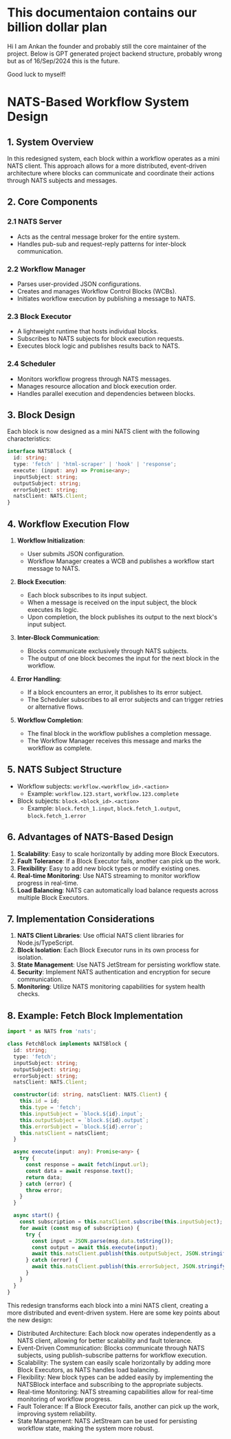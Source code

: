 # This documentaion contains our billion dollar plan

Hi I am Ankan the founder and probably still the core maintainer of the project. Below is GPT generated project backend structure, probably wrong but as of 16/Sep/2024 this is the future.

Good luck to myself!

# NATS-Based Workflow System Design

## 1. System Overview

In this redesigned system, each block within a workflow operates as a mini NATS client. This approach allows for a more distributed, event-driven architecture where blocks can communicate and coordinate their actions through NATS subjects and messages.

## 2. Core Components

### 2.1 NATS Server
- Acts as the central message broker for the entire system.
- Handles pub-sub and request-reply patterns for inter-block communication.

### 2.2 Workflow Manager
- Parses user-provided JSON configurations.
- Creates and manages Workflow Control Blocks (WCBs).
- Initiates workflow execution by publishing a message to NATS.

### 2.3 Block Executor
- A lightweight runtime that hosts individual blocks.
- Subscribes to NATS subjects for block execution requests.
- Executes block logic and publishes results back to NATS.

### 2.4 Scheduler
- Monitors workflow progress through NATS messages.
- Manages resource allocation and block execution order.
- Handles parallel execution and dependencies between blocks.

## 3. Block Design

Each block is now designed as a mini NATS client with the following characteristics:

```typescript
interface NATSBlock {
  id: string;
  type: 'fetch' | 'html-scraper' | 'hook' | 'response';
  execute: (input: any) => Promise<any>;
  inputSubject: string;
  outputSubject: string;
  errorSubject: string;
  natsClient: NATS.Client;
}
```

## 4. Workflow Execution Flow

1. **Workflow Initialization**:
   - User submits JSON configuration.
   - Workflow Manager creates a WCB and publishes a workflow start message to NATS.

2. **Block Execution**:
   - Each block subscribes to its input subject.
   - When a message is received on the input subject, the block executes its logic.
   - Upon completion, the block publishes its output to the next block's input subject.

3. **Inter-Block Communication**:
   - Blocks communicate exclusively through NATS subjects.
   - The output of one block becomes the input for the next block in the workflow.

4. **Error Handling**:
   - If a block encounters an error, it publishes to its error subject.
   - The Scheduler subscribes to all error subjects and can trigger retries or alternative flows.

5. **Workflow Completion**:
   - The final block in the workflow publishes a completion message.
   - The Workflow Manager receives this message and marks the workflow as complete.

## 5. NATS Subject Structure

- Workflow subjects: `workflow.<workflow_id>.<action>`
  - Example: `workflow.123.start`, `workflow.123.complete`
- Block subjects: `block.<block_id>.<action>`
  - Example: `block.fetch_1.input`, `block.fetch_1.output`, `block.fetch_1.error`

## 6. Advantages of NATS-Based Design

1. **Scalability**: Easy to scale horizontally by adding more Block Executors.
2. **Fault Tolerance**: If a Block Executor fails, another can pick up the work.
3. **Flexibility**: Easy to add new block types or modify existing ones.
4. **Real-time Monitoring**: Use NATS streaming to monitor workflow progress in real-time.
5. **Load Balancing**: NATS can automatically load balance requests across multiple Block Executors.

## 7. Implementation Considerations

1. **NATS Client Libraries**: Use official NATS client libraries for Node.js/TypeScript.
2. **Block Isolation**: Each Block Executor runs in its own process for isolation.
3. **State Management**: Use NATS JetStream for persisting workflow state.
4. **Security**: Implement NATS authentication and encryption for secure communication.
5. **Monitoring**: Utilize NATS monitoring capabilities for system health checks.

## 8. Example: Fetch Block Implementation

```typescript
import * as NATS from 'nats';

class FetchBlock implements NATSBlock {
  id: string;
  type: 'fetch';
  inputSubject: string;
  outputSubject: string;
  errorSubject: string;
  natsClient: NATS.Client;

  constructor(id: string, natsClient: NATS.Client) {
    this.id = id;
    this.type = 'fetch';
    this.inputSubject = `block.${id}.input`;
    this.outputSubject = `block.${id}.output`;
    this.errorSubject = `block.${id}.error`;
    this.natsClient = natsClient;
  }

  async execute(input: any): Promise<any> {
    try {
      const response = await fetch(input.url);
      const data = await response.text();
      return data;
    } catch (error) {
      throw error;
    }
  }

  async start() {
    const subscription = this.natsClient.subscribe(this.inputSubject);
    for await (const msg of subscription) {
      try {
        const input = JSON.parse(msg.data.toString());
        const output = await this.execute(input);
        await this.natsClient.publish(this.outputSubject, JSON.stringify(output));
      } catch (error) {
        await this.natsClient.publish(this.errorSubject, JSON.stringify(error));
      }
    }
  }
}
```

This redesign transforms each block into a mini NATS client, creating a more distributed and event-driven system. Here are some key points about the new design:

- Distributed Architecture: Each block now operates independently as a NATS client, allowing for better scalability and fault tolerance.
- Event-Driven Communication: Blocks communicate through NATS subjects, using publish-subscribe patterns for workflow execution.
- Scalability: The system can easily scale horizontally by adding more Block Executors, as NATS handles load balancing.
- Flexibility: New block types can be added easily by implementing the NATSBlock interface and subscribing to the appropriate subjects.
- Real-time Monitoring: NATS streaming capabilities allow for real-time monitoring of workflow progress.
- Fault Tolerance: If a Block Executor fails, another can pick up the work, improving system reliability.
- State Management: NATS JetStream can be used for persisting workflow state, making the system more robust.

